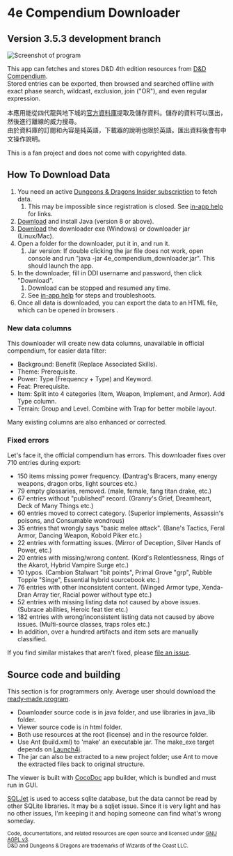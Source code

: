 # 4e Compendium Downloader #

## Version 3.5.3 development branch ##

![Screenshot of program](https://raw.githubusercontent.com/Sheep-y/trpg-dnd-4e-db/master/res/img/History%20-%20v3.5%20viewer.png)

This app can fetches and stores D&D 4th edition resources from [D&D Compendium](http://www.wizards.com/dndinsider/compendium/database.aspx). <br/>
Stored entries can be exported, then browsed and searched offline with exact phase search, wildcast, exclusion, join ("OR"), and even regular expression.

本應用能從四代龍與地下城的[官方資料庫](http://www.wizards.com/dndinsider/compendium/database.aspx)提取及儲存資料。儲存的資料可以匯出，然後進行離線的威力搜尋。<br/>
由於資料庫的訂閱和內容是純英語，下載器的說明也限於英語。匯出資料後會有中文操作說明。

This is a fan project and does not come with copyrighted data.

## How To Download Data ##

1. You need an active [Dungeons & Dragons Insider subscription](http://ddi.wizards.com/) to fetch data.
   1. This may be impossible since registration is closed. See [in-app help](http://htmlpreview.github.io/?https://github.com/Sheep-y/trpg-dnd-4e-db/blob/development/res/downloader_about.html#faq) for links.
2. [Download](http://www.java.com/) and install Java (version 8 or above).
3. [Download](https://github.com/Sheep-y/trpg-dnd-4e-db/releases/) the downloader exe (Windows) or downloader jar (Linux/Mac).
4. Open a folder for the downloader, put it in, and run it.
   1. Jar version: If double clicking the jar file does not work, open console and run "java -jar 4e_compendium_downloader.jar". This should launch the app.
5. In the downloader, fill in DDI username and password, then click "Download".
   1. Download can be stopped and resumed any time.
   2. See [in-app help](http://htmlpreview.github.io/?https://github.com/Sheep-y/trpg-dnd-4e-db/blob/development/res/downloader_about.html) for steps and troubleshoots.
6. Once all data is downloaded, you can export the data to an HTML file, which can be opened in browsers .

### New data columns ###

This downloader will create new data columns, unavailable in official compendium, for easier data filter:

* Background: Benefit (Replace Associated Skills).
* Theme: Prerequisite.
* Power: Type (Frequency + Type) and Keyword.
* Feat: Prerequisite.
* Item: Split into 4 categories (Item, Weapon, Implement, and Armor). Add Type column.
* Terrain: Group and Level.  Combine with Trap for better mobile layout.

Many existing columns are also enhanced or corrected.

### Fixed errors ###

Let's face it, the official compendium has errors.
This downloader fixes over 710 entries during export:

* 150 items missing power frequency. (Dantrag's Bracers, many energy weapons, dragon orbs, light sources etc.)
* 79 empty glossaries, removed. (male, female, fang titan drake, etc.)
* 67 entries without "published" record. (Granny's Grief, Dreamheart, Deck of Many Things etc.)
* 60 entries moved to correct category. (Superior implements, Assassin's poisons, and Consumable wondrous)
* 35 entries that wrongly says "basic melee attack". (Bane's Tactics, Feral Armor, Dancing Weapon, Kobold Piker etc.)
* 22 entries with formatting issues. (Mirror of Deception, Silver Hands of Power, etc.)
* 20 entries with missing/wrong content. (Kord's Relentlessness, Rings of the Akarot, Hybrid Vampire Surge etc.)
* 10 typos. (Cambion Stalwart "bit points", Primal Grove "grp", Rubble Topple "Singe", Essential hybrid sourcebook etc.)
* 76 entries with other inconsistent content. (Winged Armor type, Xenda-Dran Array tier, Racial power without type etc.)
* 52 entries with missing listing data not caused by above issues. (Subrace abilities, Heroic feat tier etc.)
* 182 entries with wrong/inconsistent listing data not caused by above issues. (Multi-source classes, traps roles etc.)
* In addition, over a hundred artifacts and item sets are manually classified.

If you find similar mistakes that aren't fixed, please [file an issue](https://github.com/Sheep-y/trpg-dnd-4e-db/issues/).

## Source code and building ##

This section is for programmers only.
Average user should download the [ready-made program](https://github.com/Sheep-y/trpg-dnd-4e-db/releases/).

* Downloader source code is in java folder, and use libraries in java_lib folder.
* Viewer source code is in html folder.
* Both use resources at the root (license) and in the resource folder.
* Use Ant (build.xml) to 'make' an executable jar.  The make_exe target depends on [Launch4j](http://launch4j.sourceforge.net/).
* The jar can also be extracted to a new project folder; use Ant to move the extracted files back to original structure.

The viewer is built with [CocoDoc](https://github.com/Sheep-y/CocoDoc/) app builder, which is bundled and must run in GUI.

[SQLJet](https://sqljet.com/) is used to access sqlite database, but the data cannot be read by other SQLite libraries.
It may be a sqljet issue.
Since it is very light and has no other issues, I'm keeping it and hoping someone can find what's wrong someday.

<small>
Code, documentations, and related resources are open source and licensed under <a href="https://www.gnu.org/licenses/agpl-3.0.en.html">GNU AGPL v3</a>. <br/>
D&D and Dungeons & Dragons are trademarks of Wizards of the Coast LLC.
</small>